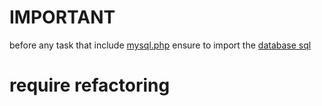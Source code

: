 # IMPORTANT
before any task that include [mysql.php](Project/PHP-utils/mysql.php) ensure to import the [database sql](database/ayndre_updated.sql)

# require refactoring

